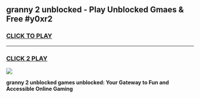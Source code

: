 
## granny 2 unblocked - Play Unblocked Gmaes & Free #y0xr2
<h3>
<a href="https://news.freeplayer.one?title=granny_2_unblocked&ref=03M">CLICK TO PLAY</a></h3>
<hr>

<h3>
<a href="https://news.freeplayer.one?title=granny_2_unblocked&ref=03M">CLICK 2 PLAY</a>
  
</h3>

<a href="https://news.freeplayer.one?title=granny_2_unblocked&ref=03M"><img src="https://clearcache.store/games.png"></a>


**granny 2 unblocked games unblocked: Your Gateway to Fun and Accessible Online Gaming**
